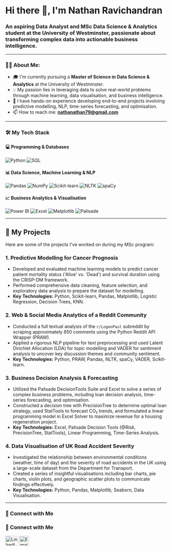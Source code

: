 # Hi there 👋, I'm Nathan Ravichandran

### An aspiring Data Analyst and MSc Data Science & Analytics student at the University of Westminster, passionate about transforming complex data into actionable business intelligence.

---

### 👨‍💻 About Me:

- 🎓 I'm currently pursuing a **Master of Science in Data Science & Analytics** at the University of Westminster.
- 💡 My passion lies in leveraging data to solve real-world problems through machine learning, data visualisation, and business intelligence.
- 🚀 I have hands-on experience developing end-to-end projects involving predictive modelling, NLP, time-series forecasting, and optimisation.
- 📫 How to reach me: **nathanathan79@gmail.com**

---

### 🛠️ My Tech Stack

#### 💻 Programming & Databases
![Python](https://img.shields.io/badge/Python-3776AB?style=for-the-badge&logo=python&logoColor=white)
![SQL](https://img.shields.io/badge/SQL-4479A1?style=for-the-badge&logo=mysql&logoColor=white)

#### 📊 Data Science, Machine Learning & NLP
![Pandas](https://img.shields.io/badge/Pandas-150458?style=for-the-badge&logo=pandas&logoColor=white)
![NumPy](https://img.shields.io/badge/NumPy-013243?style=for-the-badge&logo=numpy&logoColor=white)
![Scikit-learn](https://img.shields.io/badge/scikit--learn-F7931E?style=for-the-badge&logo=scikit-learn&logoColor=white)
![NLTK](https://img.shields.io/badge/NLTK-3776AB?style=for-the-badge&logo=nltk&logoColor=white)
![spaCy](https://img.shields.io/badge/spaCy-09A3D5?style=for-the-badge&logo=spaCy&logoColor=white)

#### 📈 Business Analytics & Visualisation
![Power BI](https://img.shields.io/badge/Power%20BI-F2C811?style=for-the-badge&logo=powerbi&logoColor=black)
![Excel](https://img.shields.io/badge/Excel-217346?style=for-the-badge&logo=microsoftexcel&logoColor=white)
![Matplotlib](https://img.shields.io/badge/Matplotlib-3776AB?style=for-the-badge&logo=matplotlib&logoColor=white)
![Palisade](https://img.shields.io/badge/Palisade_DecisionTools-E87224?style=for-the-badge)

---

## 🚀 My Projects

Here are some of the projects I've worked on during my MSc program:

### 1. Predictive Modelling for Cancer Prognosis
- Developed and evaluated machine learning models to predict cancer patient mortality status ('Alive' vs. 'Dead') and survival duration using the CRISP-DM framework.
- Performed comprehensive data cleaning, feature selection, and exploratory data analysis to prepare the dataset for modelling.
- **Key Technologies:** Python, Scikit-learn, Pandas, Matplotlib, Logistic Regression, Decision Trees, KNN.

### 2. Web & Social Media Analytics of a Reddit Community
- Conducted a full textual analysis of the `r/LoganPaul` subreddit by scraping approximately 850 comments using the Python Reddit API Wrapper (PRAW).
- Applied a rigorous NLP pipeline for text preprocessing and used Latent Dirichlet Allocation (LDA) for topic modelling and VADER for sentiment analysis to uncover key discussion themes and community sentiment.
- **Key Technologies:** Python, PRAW, Pandas, NLTK, spaCy, VADER, Scikit-learn.

### 3. Business Decision Analysis & Forecasting
- Utilized the Palisade DecisionTools Suite and Excel to solve a series of complex business problems, including loan decision analysis, time-series forecasting, and optimisation.
- Constructed a decision tree with PrecisionTree to determine optimal loan strategy, used StatTools to forecast CO₂ trends, and formulated a linear programming model in Excel Solver to maximize revenue for a housing regeneration project.
- **Key Technologies:** Excel, Palisade Decision Tools (@Risk, PrecisionTree, StatTools), Linear Programming, Time-Series Analysis.

### 4. Data Visualisation of UK Road Accident Severity
- Investigated the relationship between environmental conditions (weather, time of day) and the severity of road accidents in the UK using a large-scale dataset from the Department for Transport.
- Created a series of insightful visualisations including bar charts, pie charts, violin plots, and geographic scatter plots to communicate findings effectively.
- **Key Technologies:** Python, Pandas, Matplotlib, Seaborn, Data Visualisation.

---

### 🤝 Connect with Me

### 🤝 Connect with Me

<p align="left">
  <a href="https://www.linkedin.com/in/nathan-r-a754b3167/" target="blank"><img align="center" src="https://raw.githubusercontent.com/rahuldkjain/github-profile-readme-generator/master/src/images/icons/Social/linked-in-alt.svg" alt="LinkedIn" height="30" width="40" /></a>
  <a href="mailto:nathanathan79@gmail.com"><img align="center" src="https://img.shields.io/badge/Gmail-D14836?style=for-the-badge&logo=gmail&logoColor=white" alt="Email" height="30" /></a>
</p>
